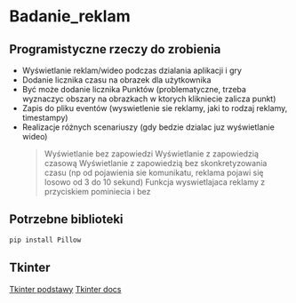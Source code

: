 # Badanie_reklam

## Programistyczne rzeczy do zrobienia
- Wyświetlanie reklam/wideo podczas dzialania aplikacji i gry
- Dodanie licznika czasu na obrazek dla użytkownika
- Być może dodanie licznika Punktów (problematyczne, trzeba wyznaczyc obszary na obrazkach w ktorych klikniecie zalicza punkt)
- Zapis do pliku eventów (wyswietlenie sie reklamy, jaki to rodzaj reklamy, timestampy)
- Realizacje różnych scenariuszy (gdy bedzie dzialac juz wyświetlanie wideo)
	> Wyświetlanie bez zapowiedzi
	> Wyświetlanie z zapowiedzią czasową 
	> Wyświetlanie z zapowiedzią bez skonkretyzowania czasu (np od pojawienia sie komunikatu, reklama pojawi się losowo od 3 do 10 sekund)
	> Funkcja wyswietlajaca reklamy z przyciskiem pominiecia i bez

## Potrzebne biblioteki
```bash
pip install Pillow
```

## Tkinter
[Tkinter podstawy](https://www.geeksforgeeks.org/python-gui-tkinter/)
[Tkinter docs](https://docs.python.org/3/library/tkinter.html)